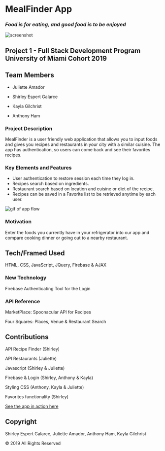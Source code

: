 # MealFinder App 

### *Food is for eating, and good food is to be enjoyed*

![screenshot](https://github.com/sespert/mealfinder/assets/images/MealFinderHome.png)

## Project 1 - Full Stack Development Program University of Miami Cohort 2019

## Team Members
- Juliette Amador

- Shirley Espert Galarce

- Kayla Gilchrist

- Anthony Ham

### Project Description

MealFinder is a user friendly web application that allows you to input foods and gives you recipes and restaurants in your city with a similar cuisine. The app has authentication, so users can come back and see their favorites recipes.

### Key Elements and Features

- User authentication to restore session each time they log in.
- Recipes search based on ingredients.
- Restaurant search based on location and cuisine or diet of the recipe.
- Recipes can be saved in a Favorite list to be retrieved anytime by each user.

![gif of app flow](https://github.com/sespert/mealfinder/assets/images/AppFLow.gif)
 
### Motivation

Enter the foods you currently have in your refrigerator into our app and compare cooking dinner or going out to a nearby restaurant. 

## Tech/Framed Used

HTML, CSS, JavaScript, JQuery, Firebase & AJAX

### New Technology
Firebase Authenticating Tool for the Login

### API Reference

MarketPlace: Spoonacular API for Recipes

Four Squares: Places, Venue & Restaurant Search 

## Contributions

API Recipe Finder (Shirley)

API Restaurants (Juliette) 

Javascript (Shirley & Juliette)

Firebase & Login (Shirley, Anthony & Kayla)

Styling CSS (Anthony, Kayla & Juliette) 

Favorites functionality (Shirley)

[See the app in action here](https://xnthiny.github.io/mealfinder)

## Copyright
Shirley Espert Galarce, Juliette Amador, Anthony Ham, Kayla Gilchrist

© 2019 All Rights Reserved
